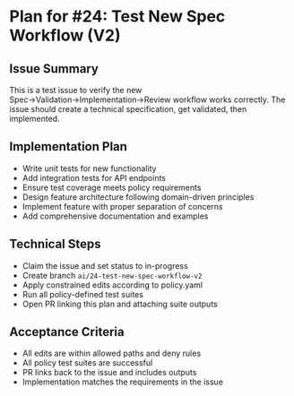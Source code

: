 # Plan for #24: Test New Spec Workflow (V2)

## Issue Summary
This is a test issue to verify the new Spec→Validation→Implementation→Review workflow works correctly. The issue should create a technical specification, get validated, then implemented.

## Implementation Plan
- Write unit tests for new functionality
- Add integration tests for API endpoints
- Ensure test coverage meets policy requirements
- Design feature architecture following domain-driven principles
- Implement feature with proper separation of concerns
- Add comprehensive documentation and examples

## Technical Steps
- Claim the issue and set status to in-progress
- Create branch `ai/24-test-new-spec-workflow-v2`
- Apply constrained edits according to policy.yaml
- Run all policy-defined test suites
- Open PR linking this plan and attaching suite outputs

## Acceptance Criteria
- All edits are within allowed paths and deny rules
- All policy test suites are successful
- PR links back to the issue and includes outputs
- Implementation matches the requirements in the issue